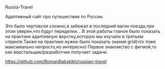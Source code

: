 
Russia-Travel

Адаптивный сайт про путешествия по России.

Это было чертовски сложно,я забежал в последний вагон поезда,при этом уверен,что будут переделки...
В этой работы гланое было показать на практике адаптивную верстку,которую мы изучали в третьем спринте.Также на практике нужно было показать знания  grid(что тоже максимально непросто,но интересно)
Первое знакомство с фигмой,то как верстальщик/разработчик получает задачи.


https://github.com/RomanBabskikh/russian-travel



